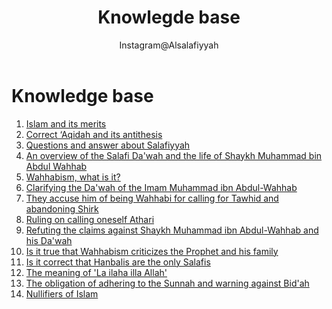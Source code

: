 ﻿---
layout: default
author: "Instagram@Alsalafiyyah"
title: Knowlegde base
permalink: /base/
---

# Knowledge base

1. [Islam and its merits](/islam-and-its-merits/ "Islam and its merits")
2. [Correct ‘Aqidah and its antithesis](/aqidah/ "Correct 'aqidah and antithesis")
3. [Questions and answer about Salafiyyah](/faq/ "Questions and answer about Salafiyyah")
4. [An overview of the Salafi Da'wah and the life of Shaykh Muhammad bin Abdul Wahhab](/dawah-salafiyyah/ "An overview of the Salafi Da'wah and the life of Shaykh Muhammad bin Abdul Wahhab")
5. [Wahhabism, what is it?](/what-is-wahhabism/ "Wahhabism, what is it?")
6. [Clarifying the Da'wah of the Imam Muhammad ibn Abdul-Wahhab](/dawah-imam-muhammad/ "Clarifying the Da'wah of the Imam Muhammad ibn Abdul-Wahhab")
7. [They accuse him of being Wahhabi for calling for Tawhid and abandoning Shirk](/wahhabis/ "They accuses him of being Wahhabis for calling for Tawhid and abandoning Shirk")
8. [Ruling on calling oneself Athari](/ruling-on-calling-onself-athari/ "Ruling on calling oneself Athari")
9. [Refuting the claims against Shaykh Muhammad ibn Abdul-Wahhab and his Da'wah](/refuting-the-claims-against-haykh-muhammad/ "Refuting the claims against Shaykh Muhammad ibn Abdul-Wahhab and his Da'wah")
10. [Is it true that Wahhabism criticizes the Prophet and his family](/is-it-true-wahhabism-antagonizes-ahlul-bayt-and-criticizes-the-prophet/ "Is it true that Wahhabism criticizes the Prophet and his family")
11. [Is it correct that Hanbalis are the only Salafis](/are-hanabilah-the-only-salafis/ "Is it correct that Hanbalis are the only Salafis")
12. [The meaning of 'La ilaha illa Allah'](/meaning-la-ilaha-illa-allah/ "The meaning of La ilaha illa Allah")
13. [The obligation of adhering to the Sunnah and warning against Bid'ah](/obligation-adhering-sunnah-warning-bidahs/ "The obligation of adhering to the Sunnah and warning against Bid'ah")
14. [Nullifiers of Islam](/nullifiers-of-islam/ "Nullifiers of Islam")
